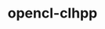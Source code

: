 ---
title: "opencl-clhpp"
layout: cache
categories: [package, develop]
meta: {"versions": ["2.0.16"], "compilers": ["gcc@=11.1.0"], "oss": ["ubuntu20.04"], "platforms": ["linux"], "targets": ["x86_64_v3"], "stacks": ["e4s", "root"], "num_specs": 4, "num_specs_by_stack": {"root": 4, "e4s": 3}}
spec_details: [{"hash": "chazpieq2cejiwuujw6dke7zfmt2dgbv", "compiler": "gcc@=11.1.0", "versions": ["2.0.16"], "os": "ubuntu20.04", "platform": "linux", "target": "x86_64_v3", "variants": ["build_system=cmake", "build_type=Release", "generator=make", "~ipo"], "stacks": ["root", "e4s"], "size": "-", "tarball": "https://binaries.spack.io/develop/build_cache/linux-ubuntu20.04-x86_64_v3/gcc-11.1.0/opencl-clhpp-2.0.16/linux-ubuntu20.04-x86_64_v3-gcc-11.1.0-opencl-clhpp-2.0.16-chazpieq2cejiwuujw6dke7zfmt2dgbv.spack"}, {"hash": "t5tsq5yyq67rcb4epovzuqpcxlf6e2w6", "compiler": "gcc@=11.1.0", "versions": ["2.0.16"], "os": "ubuntu20.04", "platform": "linux", "target": "x86_64_v3", "variants": ["build_system=cmake", "build_type=Release", "generator=make", "~ipo"], "stacks": ["root", "e4s"], "size": "-", "tarball": "https://binaries.spack.io/develop/build_cache/linux-ubuntu20.04-x86_64_v3/gcc-11.1.0/opencl-clhpp-2.0.16/linux-ubuntu20.04-x86_64_v3-gcc-11.1.0-opencl-clhpp-2.0.16-t5tsq5yyq67rcb4epovzuqpcxlf6e2w6.spack"}, {"hash": "3ys6nzafdumoyvoa323n7p4ybkg7bgqq", "compiler": "gcc@=11.1.0", "versions": ["2.0.16"], "os": "ubuntu20.04", "platform": "linux", "target": "x86_64_v3", "variants": ["build_system=cmake", "build_type=Release", "generator=make", "~ipo"], "stacks": ["root"], "size": "-", "tarball": "https://binaries.spack.io/develop/build_cache/linux-ubuntu20.04-x86_64_v3/gcc-11.1.0/opencl-clhpp-2.0.16/linux-ubuntu20.04-x86_64_v3-gcc-11.1.0-opencl-clhpp-2.0.16-3ys6nzafdumoyvoa323n7p4ybkg7bgqq.spack"}, {"hash": "xyy5bn774eixx6kg24dxp7zt3cev4oq2", "compiler": "gcc@=11.1.0", "versions": ["2.0.16"], "os": "ubuntu20.04", "platform": "linux", "target": "x86_64_v3", "variants": ["build_system=cmake", "build_type=Release", "generator=make", "~ipo"], "stacks": ["root", "e4s"], "size": "-", "tarball": "https://binaries.spack.io/develop/build_cache/linux-ubuntu20.04-x86_64_v3/gcc-11.1.0/opencl-clhpp-2.0.16/linux-ubuntu20.04-x86_64_v3-gcc-11.1.0-opencl-clhpp-2.0.16-xyy5bn774eixx6kg24dxp7zt3cev4oq2.spack"}]
---